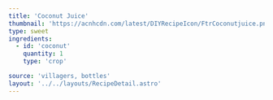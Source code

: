 ```yaml
---
title: 'Coconut Juice'
thumbnail: 'https://acnhcdn.com/latest/DIYRecipeIcon/FtrCoconutjuice.png'
type: sweet
ingredients:
  - id: 'coconut'
    quantity: 1
    type: 'crop'

source: 'villagers, bottles'
layout: '../../layouts/RecipeDetail.astro'
---
```

